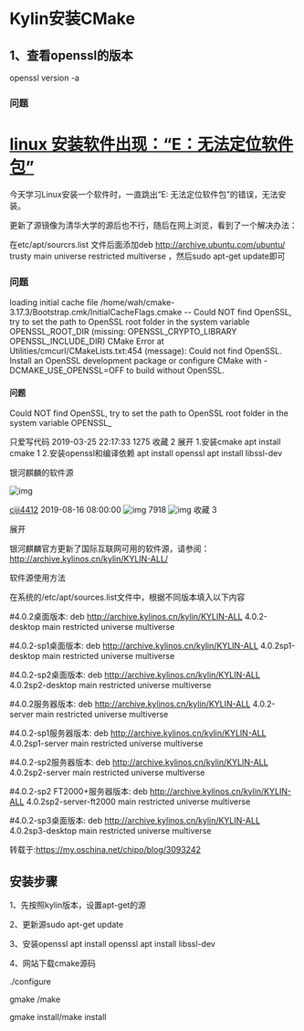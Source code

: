 # Kylin安装CMake

## 1、查看openssl的版本

openssl version -a



### 问题

# [linux 安装软件出现：“E：无法定位软件包”](https://www.cnblogs.com/ch-123/p/10746202.html)

今天学习Linux安装一个软件时，一直跳出“E: 无法定位软件包”的错误，无法安装。

更新了源镜像为清华大学的源后也不行，随后在网上浏览，看到了一个解决办法：

在etc/apt/sourcrs.list 文件后面添加deb http://archive.ubuntu.com/ubuntu/ trusty main universe restricted multiverse ，然后sudo apt-get update即可



### 问题

loading initial cache file /home/wah/cmake-3.17.3/Bootstrap.cmk/InitialCacheFlags.cmake
-- Could NOT find OpenSSL, try to set the path to OpenSSL root folder in the system variable OPENSSL_ROOT_DIR (missing: OPENSSL_CRYPTO_LIBRARY OPENSSL_INCLUDE_DIR) 
CMake Error at Utilities/cmcurl/CMakeLists.txt:454 (message):
  Could not find OpenSSL.  Install an OpenSSL development package or
  configure CMake with -DCMAKE_USE_OPENSSL=OFF to build without OpenSSL.



#### 问题

Could NOT find OpenSSL, try to set the path to OpenSSL root folder in the system variable OPENSSL_

只爱写代码 2019-03-25 22:17:33  1275  收藏 2
展开
1.安装cmake
apt install cmake
1
2.安装openssl和编译依赖
apt install openssl
apt install libssl-dev



 银河麒麟的软件源

![img](https://csdnimg.cn/release/phoenix/template/new_img/reprint.png)

[ciji4412](https://me.csdn.net/ciji4412) 2019-08-16 08:00:00 ![img](https://csdnimg.cn/release/phoenix/template/new_img/articleRead.png) 7918 ![img](https://csdnimg.cn/release/phoenix/template/new_img/collect.png) 收藏 3

展开

银河麒麟官方更新了国际互联网可用的软件源，请参阅：http://archive.kylinos.cn/kylin/KYLIN-ALL/

软件源使用方法

在系统的/etc/apt/sources.list文件中，根据不同版本填入以下内容

\#4.0.2桌面版本:
deb http://archive.kylinos.cn/kylin/KYLIN-ALL 4.0.2-desktop main restricted universe multiverse

\#4.0.2-sp1桌面版本:
deb http://archive.kylinos.cn/kylin/KYLIN-ALL 4.0.2sp1-desktop main restricted universe multiverse

\#4.0.2-sp2桌面版本:
deb http://archive.kylinos.cn/kylin/KYLIN-ALL 4.0.2sp2-desktop main restricted universe multiverse

\#4.0.2服务器版本:
deb http://archive.kylinos.cn/kylin/KYLIN-ALL 4.0.2-server main restricted universe multiverse

\#4.0.2-sp1服务器版本:
deb http://archive.kylinos.cn/kylin/KYLIN-ALL 4.0.2sp1-server main restricted universe multiverse

\#4.0.2-sp2服务器版本:
deb http://archive.kylinos.cn/kylin/KYLIN-ALL 4.0.2sp2-server main restricted universe multiverse

\#4.0.2-sp2 FT2000+服务器版本:
deb http://archive.kylinos.cn/kylin/KYLIN-ALL 4.0.2sp2-server-ft2000 main restricted universe multiverse

\#4.0.2-sp3桌面版本:
deb http://archive.kylinos.cn/kylin/KYLIN-ALL 4.0.2sp3-desktop main restricted universe multiverse

转载于:https://my.oschina.net/chipo/blog/3093242



## 安装步骤

1、先按照kylin版本，设置apt-get的源

2、更新源sudo apt-get update

3、安装openssl
apt install openssl
apt install libssl-dev

4、网站下载cmake源码

./configure

gmake /make

gmake install/make install







